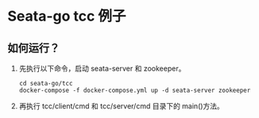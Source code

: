 # Seata-go tcc 例子

## 如何运行？

1. 先执行以下命令，启动 seata-server 和 zookeeper。

   ```shell
   cd seata-go/tcc
   docker-compose -f docker-compose.yml up -d seata-server zookeeper
   ```

2. 再执行 tcc/client/cmd 和 tcc/server/cmd 目录下的 main()方法。
